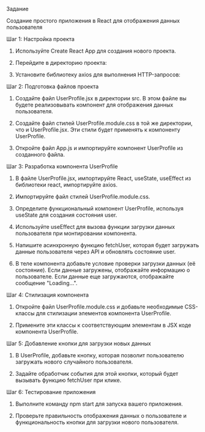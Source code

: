 Задание

Создание простого приложения в React для отображения данных пользователя


Шаг 1: Настройка проекта

1. Используйте Create React App для создания нового проекта.

2. Перейдите в директорию проекта:

3. Установите библиотеку axios для выполнения HTTP-запросов:


Шаг 2: Подготовка файлов проекта

1. Создайте файл UserProfile.jsx в директории src. В этом файле вы будете реализовывать компонент для отображения данных пользователя.

2. Создайте файл стилей UserProfile.module.css в той же директории, что и UserProfile.jsx. Эти стили будет применять к компоненту UserProfile.

3. Откройте файл App.js и импортируйте компонент UserProfile из созданного файла.


Шаг 3: Разработка компонента UserProfile

1. В файле UserProfile.jsx, импортируйте React, useState, useEffect из библиотеки react, импортируйте axios.

2. Импортируйте файл стилей UserProfile.module.css.

3. Определите функциональный компонент UserProfile, используя useState для создания состояния user.

4. Используйте useEffect для вызова функции загрузки данных пользователя при монтировании компонента.

5. Напишите асинхронную функцию fetchUser, которая будет загружать данные пользователя через API и обновлять состояние user.

6. В теле компонента добавьте условие проверки загрузки данных (её состояние). Если данные загружены, отображайте информацию о пользователе. Если данные еще загружаются, отображайте сообщение "Loading...".


Шаг 4: Стилизация компонента

1. Откройте файл UserProfile.module.css и добавьте необходимые CSS-классы для стилизации элементов компонента UserProfile.

2. Примените эти классы к соответствующим элементам в JSX коде компонента UserProfile.


Шаг 5: Добавление кнопки для загрузки новых данных

1. В UserProfile, добавьте кнопку, которая позволит пользователю загружать нового случайного пользователя.

2. Задайте обработчик события для этой кнопки, который будет вызывать функцию fetchUser при клике.


Шаг 6: Тестирование приложения

1. Выполните команду npm start для запуска вашего приложения.

2. Проверьте правильность отображения данных о пользователе и функциональность кнопки для загрузки нового пользователя.
